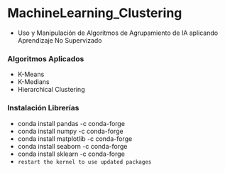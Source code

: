 # MachineLearning_Clustering

* Uso y Manipulación de Algoritmos de Agrupamiento de IA aplicando Aprendizaje No Supervizado

### Algoritmos Aplicados
* K-Means 
* K-Medians
* Hierarchical Clustering


### Instalación Librerías
* conda install pandas -c conda-forge
* conda install numpy -c conda-forge
* conda install matplotlib -c conda-forge
* conda install seaborn -c conda-forge
* conda install sklearn -c conda-forge
* `restart the kernel to use updated packages`

